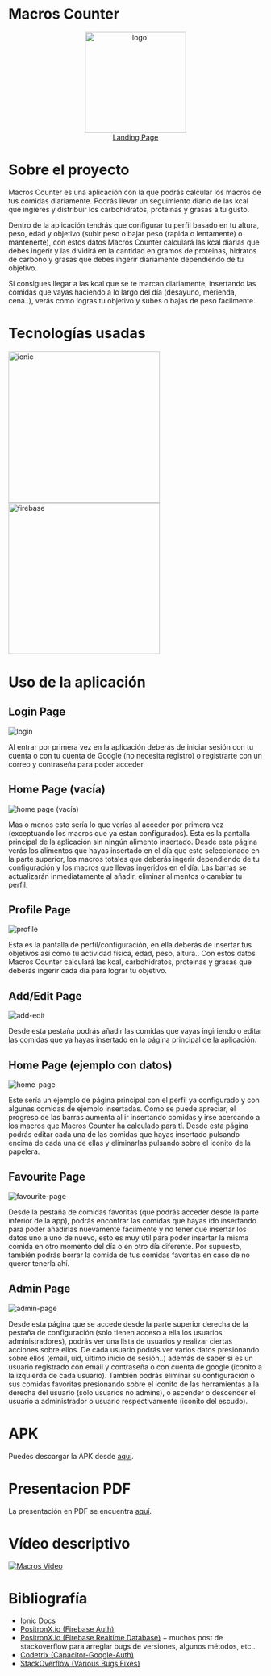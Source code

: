 # Macros Counter

<p align="center">
  <img src="media-readme/logo.png" alt="logo" width="200" height="200"><br>
  <a href="https://ismaelpacheco13.github.io/macros-counter-ionic-final-landing-page/">Landing Page</a>
</p>

# Sobre el proyecto

Macros Counter es una aplicación con la que podrás calcular los macros de tus comidas diariamente. Podrás llevar un seguimiento diario de las kcal que ingieres y distribuir los carbohidratos, proteinas y grasas a tu gusto.

Dentro de la aplicación tendrás que configurar tu perfil basado en tu altura, peso, edad y objetivo (subir peso o bajar peso (rapida o lentamente) o mantenerte), con estos datos Macros Counter calculará las kcal diarias que debes ingerir y las dividirá en la cantidad en gramos de proteinas, hidratos de carbono y grasas que debes ingerir diariamente dependiendo de tu objetivo.

Si consigues llegar a las kcal que se te marcan diariamente, insertando las comidas que vayas haciendo a lo largo del día (desayuno, merienda, cena..), verás como logras tu objetivo y subes o bajas de peso facilmente.

# Tecnologías usadas

<img src="https://ionicframework.com/blog/wp-content/uploads/2020/10/white-on-color.png" alt="ionic" width="300" heigth="100"/>

<img src="https://firebase.google.com/downloads/brand-guidelines/PNG/logo-built_white.png?hl=es" alt="firebase" width="300" heigth="100"/>

# Uso de la aplicación

## Login Page

<img src="media-readme/1.png" alt="login"/>

Al entrar por primera vez en la aplicación deberás de iniciar sesión con tu cuenta o con tu cuenta de Google (no necesita registro) o registrarte con un correo y contraseña para poder acceder.

## Home Page (vacía)

<img src="media-readme/2.png" alt="home page (vacía)"/>

Mas o menos esto sería lo que verías al acceder por primera vez (exceptuando los macros que ya estan configurados).
Esta es la pantalla principal de la aplicación sin ningún alimento insertado. Desde esta página verás los alimentos que hayas insertado en el día que este seleccionado en la parte superior,
los macros totales que deberás ingerir dependiendo de tu configuración y los macros que llevas ingeridos en el día. Las barras se actualizarán inmediatamente al añadir, eliminar alimentos o cambiar tu perfil.

## Profile Page

<img src="media-readme/4.png" alt="profile"/>

Esta es la pantalla de perfil/configuración, en ella deberás de insertar tus objetivos así como tu actividad física, edad, peso, altura..
Con estos datos Macros Counter calculará las kcal, carbohidratos, proteinas y grasas que deberás ingerir cada día para lograr tu objetivo.

## Add/Edit Page

<img src="media-readme/7.png" alt="add-edit"/>

Desde esta pestaña podrás añadir las comidas que vayas ingiriendo o editar las comidas que ya hayas insertado en la página principal de la aplicación.

## Home Page (ejemplo con datos)

<img src="media-readme/3.png" alt="home-page"/>

Este sería un ejemplo de página principal con el perfil ya configurado y con algunas comidas de ejemplo insertadas.
Como se puede apreciar, el progreso de las barras aumenta al ir insertando comidas y irse acercando a los macros que Macros Counter ha calculado para tí.
Desde esta página podrás editar cada una de las comidas que hayas insertado pulsando encima de cada una de ellas y eliminarlas pulsando sobre el iconito de la papelera.

## Favourite Page

<img src="media-readme/6.png" alt="favourite-page"/>

Desde la pestaña de comidas favoritas (que podrás acceder desde la parte inferior de la app), podrás encontrar las comidas que hayas ido insertando para poder añadirlas nuevamente fácilmente y no tener
que insertar los datos uno a uno de nuevo, esto es muy útil para poder insertar la misma comida en otro momento del día o en otro día diferente.
Por supuesto, también podrás borrar la comida de tus comidas favoritas en caso de no querer tenerla ahí.

## Admin Page

<img src="media-readme/5.png" alt="admin-page"/>

Desde esta página que se accede desde la parte superior derecha de la pestaña de configuración (solo tienen acceso a ella los usuarios administradores), podrás ver una lista de usuarios y realizar ciertas acciones sobre ellos.
De cada usuario podrás ver varios datos presionando sobre ellos (email, uid, último inicio de sesión..) además de saber si es un usuario registrado con email y contraseña o con cuenta de google (iconito a la izquierda de cada usuario).
También podrás eliminar su configuración o sus comidas favoritas presionando sobre el iconito de las herramientas a la derecha del usuario (solo usuarios no admins), o ascender o descender el usuario a administrador o usuario respectivamente (iconito del escudo).


# APK
Puedes descargar la APK desde [aquí](media-readme/macrosCounter.apk).

# Presentacion PDF
La presentación en PDF se encuentra [aquí](media-readme/presentacion.pdf).

# Vídeo descriptivo
[![Macros Video](https://img.youtube.com/vi/dKF1f4RjDGQ/0.jpg)](https://www.youtube.com/watch?v=dKF1f4RjDGQ)

# Bibliografía
- [Ionic Docs](https://ionicframework.com/docs)
- [PositronX.io (Firebase Auth)](https://www.positronx.io/ionic-firebase-authentication-tutorial-with-examples/)
- [PositronX.io (Firebase Realtime Database)](https://www.positronx.io/build-ionic-firebase-crud-app-with-angular/) + muchos post de stackoverflow para arreglar bugs de versiones, algunos métodos, etc..
- [Codetrix (Capacitor-Google-Auth)](https://www.npmjs.com/package/@codetrix-studio/capacitor-google-auth)
- [StackOverflow (Various Bugs Fixes)](https://es.stackoverflow.com/)